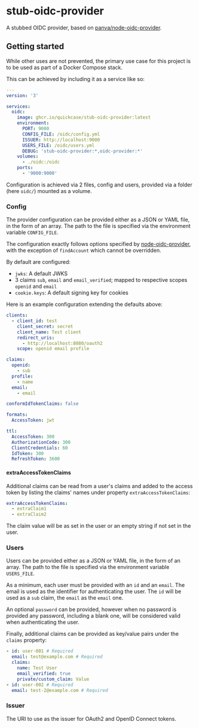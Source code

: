 # stub-oidc-provider

A stubbed OIDC provider, based on [panva/node-oidc-provider](https://github.com/panva/node-oidc-provider).

## Getting started

While other uses are not prevented, the primary use case for this project is to be used as part of a Docker Compose stack.

This can be achieved by including it as a service like so:
```yml
---
version: '3'

services:
  oidc:
    image: ghcr.io/quickcase/stub-oidc-provider:latest
    environment:
      PORT: 9000
      CONFIG_FILE: /oidc/config.yml
      ISSUER: http://localhost:9000
      USERS_FILE: /oidc/users.yml
      DEBUG: 'stub-oidc-provider:*,oidc-provider:*'
    volumes:
      - ./oidc:/oidc
    ports:
      - '9000:9000'
```

Configuration is achieved via 2 files, config and users, provided via a folder (here `oidc/`) mounted as a volume.

### Config

The provider configuration can be provided either as a JSON or YAML file, in the form of an array.
The path to the file is specified via the environment variable `CONFIG_FILE`.

The configuration exactly follows options specified by [node-oidc-provider](https://github.com/panva/node-oidc-provider/blob/v6.x/docs/README.md#configuration-options), with the exception of `findAccount` which cannot be overridden.

By default are configured:
- `jwks`: A default JWKS
- 3 claims `sub`, `email` and `email_verified`; mapped to respective scopes `openid` and `email`
- `cookie.keys`: A default signing key for cookies

Here is an example configuration extending the defaults above:

```yml
clients:
  - client_id: test
    client_secret: secret
    client_name: Test client
    redirect_uris:
      - http://localhost:8080/oauth2
    scope: openid email profile

claims:
  openid:
    - sub
  profile:
    - name
  email:
    - email

conformIdTokenClaims: false

formats:
  AccessToken: jwt

ttl:
  AccessToken: 300
  AuthorizationCode: 300
  ClientCredentials: 60
  IdToken: 300
  RefreshToken: 3600
```

#### extraAccessTokenClaims

Additional claims can be read from a user's claims and added to the access token by listing the claims' names under property `extraAccessTokenClaims`:

```yml
extraAccessTokenClaims:
  - extraClaim1
  - extraClaim2
```

The claim value will be as set in the user or an empty string if not set in the user.

### Users

Users can be provided either as a JSON or YAML file, in the form of an array.
The path to the file is specified via the environment variable `USERS_FILE`.

As a minimum, each user must be provided with an `id` and an `email`. The email is used as the identifier for authenticating the user.
The `id` will be used as a `sub` claim, the `email` as the `email` one.

An optional `password` can be provided, however when no password is provided any password, including a blank one, will be considered valid when authenticating the user.

Finally, additional claims can be provided as key/value pairs under the `claims` property: 

```yml
- id: user-001 # Required
  email: test@example.com # Required
  claims:
    name: Test User
    email_verified: true
    private/custom_claim: Value
- id: user-002 # Required
  email: test-2@example.com # Required
```

### Issuer

The URI to use as the issuer for OAuth2 and OpenID Connect tokens.
